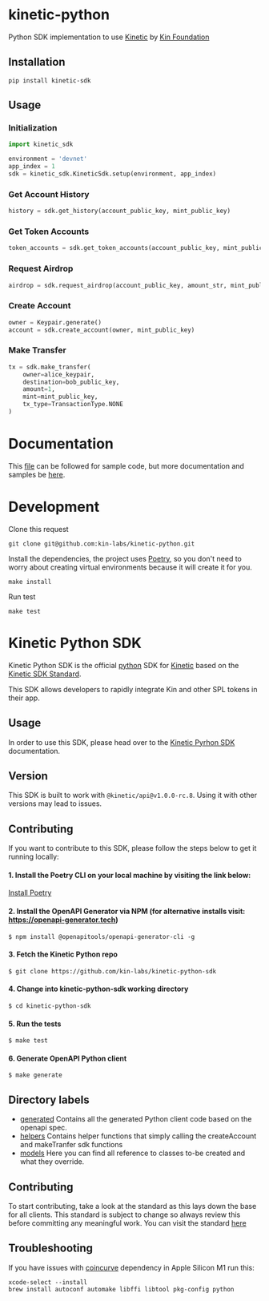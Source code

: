 # kinetic-python

Python SDK implementation to use [Kinetic](https://kinetic.kin.org/) by [Kin Foundation](https://kin.org/)

## Installation

```
pip install kinetic-sdk
```

## Usage

### Initialization

```py
import kinetic_sdk

environment = 'devnet'
app_index = 1
sdk = kinetic_sdk.KineticSdk.setup(environment, app_index)
```

### Get Account History

```py
history = sdk.get_history(account_public_key, mint_public_key)
```

### Get Token Accounts

```py
token_accounts = sdk.get_token_accounts(account_public_key, mint_public_key)
```

### Request Airdrop

```py
airdrop = sdk.request_airdrop(account_public_key, amount_str, mint_public_key)
```

### Create Account

```py
owner = Keypair.generate()
account = sdk.create_account(owner, mint_public_key)
```

### Make Transfer

```py
tx = sdk.make_transfer(
    owner=alice_keypair,
    destination=bob_public_key, 
    amount=1, 
    mint=mint_public_key, 
    tx_type=TransactionType.NONE
)
```

# Documentation

This [file](https://github.com/kin-labs/kinetic-python/blob/main/src/__main__.py) can be followed for sample code, but more documentation and samples be [here](https://314-refactor-for-kinetic.kin-developer-docs.pages.dev/developers/python/).

# Development

Clone this request

```
git clone git@github.com:kin-labs/kinetic-python.git
```

Install the dependencies, the project uses [Poetry](https://python-poetry.org/), so you don't need to worry about creating virtual environments because it will create it for you.
```
make install
```

Run test

```
make test
```

# Kinetic Python SDK

Kinetic Python SDK is the official [python](https://www.python.org/) SDK for [Kinetic](https://github.com/kin-labs/kinetic) based on the [Kinetic SDK Standard](https://github.com/kin-labs/kinetic/discussions/317).

This SDK allows developers to rapidly integrate Kin and other SPL tokens in their app.

## Usage

In order to use this SDK, please head over to the [Kinetic Pyrhon SDK](https://developer.kin.org/docs/developers/python) documentation.

## Version

This SDK is built to work with `@kinetic/api@v1.0.0-rc.8`. Using it with other versions may lead to issues.

## Contributing

If you want to contribute to this SDK, please follow the steps below to get it running locally:

#### 1. Install the Poetry CLI on your local machine by visiting the link below:
[Install Poetry](https://python-poetry.org/docs/#installation)

#### 2. Install the OpenAPI Generator via NPM (for alternative installs visit: https://openapi-generator.tech)
`$ npm install @openapitools/openapi-generator-cli -g`

#### 3. Fetch the Kinetic Python repo
`$ git clone https://github.com/kin-labs/kinetic-python-sdk`

#### 4. Change into kinetic-python-sdk working directory
`$ cd kinetic-python-sdk`

#### 5. Run the tests
`$ make test`

#### 6. Generate OpenAPI Python client
`$ make generate`

## Directory labels
- [generated](https://github.com/kin-labs/kinetic-python-sdk/tree/main/src/kinetic_sdk/generated) Contains all the generated Python client code based on the openapi spec.
- [helpers](https://github.com/kin-labs/kinetic-python-sdk/tree/main/src/kinetic_sdk/helpers) Contains helper functions that simply calling the createAccount and makeTranfer sdk functions
- [models](https://github.com/kin-labs/kinetic-python-sdk/tree/main/src/kinetic_sdk/models) Here you can find all reference to classes to-be created and what they override.

## Contributing
To start contributing, take a look at the standard as this lays down the base for all clients.
This standard is subject to change so always review this before committing any meaningful work.
You can visit the standard [here](https://github.com/kin-labs/kinetic/discussions/317)

## Troubleshooting

If you have issues with [coincurve](https://github.com/ofek/coincurve) dependency in Apple Silicon M1 run this:
```
xcode-select --install
brew install autoconf automake libffi libtool pkg-config python
```
